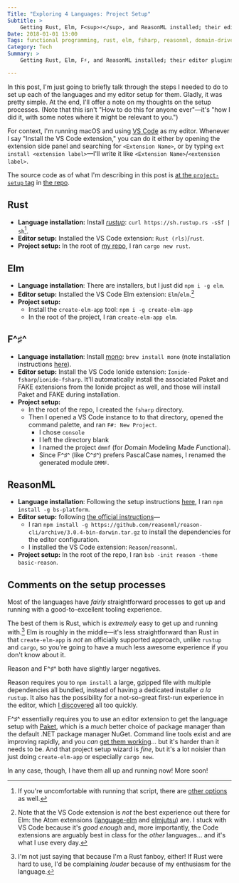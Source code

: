 ```yaml
---
Title: "Exploring 4 Languages: Project Setup"
Subtitle: >
    Getting Rust, Elm, F<sup>♯</sup>, and ReasonML installed; their editor plugins configured; and their project files ready.
Date: 2018-01-01 13:00
Tags: functional programming, rust, elm, fsharp, reasonml, domain-driven design, four-languages
Category: Tech
Summary: >
    Getting Rust, Elm, F♯, and ReasonML installed; their editor plugins configured; and the project ready for implementing the exercises in Scott Wlaschin’s Domain Modeling Made Functional.

---
```


In this post, I'm just going to briefly talk through the steps I needed to do to set up each of the languages and my editor setup for them. Gladly, it was pretty simple. At the end, I'll offer a note on my thoughts on the setup processes. (Note that this isn't "How to do this for anyone ever"—it's "how I did it, with some notes where it might be relevant to you.")

For context, I'm running macOS and using [VS Code](https://code.visualstudio.com) as my editor. Whenever I say "Install the VS Code extension," you can do it either by opening the extension side panel and searching for `<Extension Name>`, or by typing `ext install <extension label>`—I'll write it like `<Extension Name>`/`<extension label>`.

The source code as of what I'm describing in this post is [at the `project-setup` tag](https://github.com/chriskrycho/dmmf/tree/project-setup) in [the repo](https://github.com/chriskrycho/dmmf/).

## Rust

- **Language installation:** Install [*rustup*](https://rustup.rs): `curl https://sh.rustup.rs -sSf | sh`[^rustup].
- **Editor setup:** Installed the VS Code extension: `Rust (rls)`/`rust`.
- **Project setup:** In the root of [my repo](https://github.com/chriskrycho/dmmf), I ran `cargo new rust`.

[^rustup]: If you're uncomfortable with running that script, there are [other options](https://www.rust-lang.org/en-US/other-installers.html) as well.

## Elm

- **Language installation**: There are installers, but I just did `npm i -g elm`.
- **Editor setup:** Installed the VS Code Elm extension: `Elm`/`elm`.[^atom]
- **Project setup:**
    - Install the `create-elm-app` tool: `npm i -g create-elm-app`
    - In the root of the project, I ran `create-elm-app elm`.

[^atom]: Note that the VS Code extension is *not* the best experience out there for Elm: the Atom extensions ([language-elm](https://atom.io/packages/language-elm) and [elmjutsu](https://atom.io/packages/elmjutsu)) are. I stuck with VS Code because it's *good enough* and, more importantly, the Code extensions are arguably best in class for the *other* languages... and it's what I use every day.

## F^♯^

- **Language installation**: Install [mono](http://www.mono-project.com): `brew install mono` (note installation instructions [here](option-5-install-f-with-mono-via-homebrew-64-bit)).
- **Editor setup:** Install the VS Code Ionide extension: `Ionide-fsharp`/`ionide-fsharp`. It'll automatically install the associated Paket and FAKE extensions from the Ionide project as well, and those will install Paket and FAKE during installation.
- **Project setup:**
    - In the root of the repo, I created the `fsharp` directory.
    - Then I opened a VS Code instance to to that directory, opened the command palette, and ran `F#: New Project`.
        - I chose `console`
        - I left the directory blank
        - I named the project `dmmf` (for *D*omain *M*odeling *M*ade *F*unctional).
        - Since F^♯^ (like C^♯^) prefers PascalCase names, I renamed the generated module `DMMF`.

## ReasonML

- **Language installation**: Following the setup instructions [here](https://reasonml.github.io/guide/javascript/quickstart), I ran `npm install -g bs-platform`.
- **Editor setup:** following [the official instructions](https://reasonml.github.io/guide/editor-tools/global-installation)—
    - I ran `npm install -g https://github.com/reasonml/reason-cli/archive/3.0.4-bin-darwin.tar.gz` to install the dependencies for the editor configuration.
    - I installed the VS Code extension: `Reason`/`reasonml`.
- **Project setup:** In the root of the repo, I ran `bsb -init reason -theme basic-reason`.

## Comments on the setup processes

Most of the languages have *fairly* straightforward processes to get up and running with a good-to-excellent tooling experience.

The best of them is Rust, which is *extremely* easy to get up and running with.[^fanboy] Elm is roughly in the middle—it's less straightforward than Rust in that `create-elm-app` is *not* an officially supported approach, unlike `rustup` and `cargo`, so you're going to have a much less awesome experience if you don't know about it.

[^fanboy]: I'm not just saying that because I'm a Rust fanboy, either! If Rust were hard to use, I'd be complaining *louder* because of my enthusiasm for the language.

Reason and F^♯^ both have slightly larger negatives.

Reason requires you to `npm install` a large, gzipped file with multiple dependencies all bundled, instead of having a dedicated installer _a la_ `rustup`. It also has the possibility for a not-so-great first-run experience in the editor, which [I discovered](https://github.com/facebook/reason/issues/1729) all too quickly.

F^♯^ essentially requires you to use an editor extension to get the language setup with [Paket](https://fsprojects.github.io/Paket/), which is a *much* better choice of package manager than the default .NET package manager NuGet. Command line tools exist and are improving rapidly, and you *can* [get them working](https://fsprojects.github.io/Paket/paket-and-dotnet-cli.html)... but it's harder than it needs to be. And that project setup wizard is *fine*, but it's a lot noisier than just doing `create-elm-app` or especially `cargo new`.

In any case, though, I have them all up and running now! More soon!

